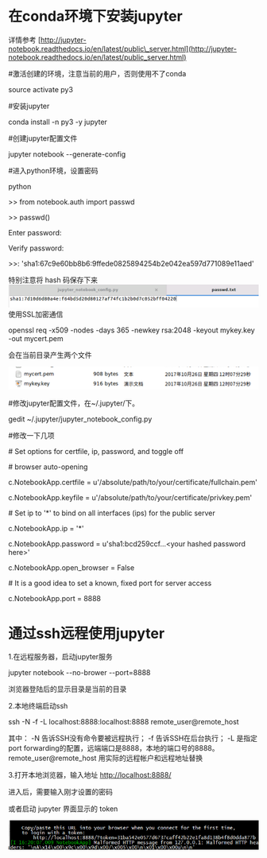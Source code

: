 # 在conda环境下安装jupyter

详情参考 [http://jupyter-notebook.readthedocs.io/en/latest/public\_server.html](http://jupyter-notebook.readthedocs.io/en/latest/public_server.html)

\#激活创建的环境，注意当前的用户，否则使用不了conda

source activate py3

\#安装jupyter

conda install -n py3 -y jupyter

\#创建jupyter配置文件

jupyter notebook --generate-config

\#进入python环境，设置密码

python

&gt;&gt; from notebook.auth import passwd

&gt;&gt; passwd\(\)

Enter password:

Verify password:

&gt;&gt;: 'sha1:67c9e60bb8b6:9ffede0825894254b2e042ea597d771089e11aed'

特别注意将 hash 码保存下来![](/Ubuntu14.04/assets/9-1.png)使用SSL加密通信

openssl req -x509 -nodes -days 365 -newkey rsa:2048 -keyout mykey.key -out mycert.pem

会在当前目录产生两个文件

![](/Ubuntu14.04/assets/9-2.png)

\#修改jupyter配置文件，在~/.jupyter/下。

gedit ~/.jupyter/jupyter\_notebook\_config.py

\#修改一下几项

\# Set options for certfile, ip, password, and toggle off

\# browser auto-opening

c.NotebookApp.certfile = u'/absolute/path/to/your/certificate/fullchain.pem'

c.NotebookApp.keyfile = u'/absolute/path/to/your/certificate/privkey.pem'

\# Set ip to '\*' to bind on all interfaces \(ips\) for the public server

c.NotebookApp.ip = '\*'

c.NotebookApp.password = u'sha1:bcd259ccf...&lt;your hashed password here&gt;'

c.NotebookApp.open\_browser = False

\# It is a good idea to set a known, fixed port for server access

c.NotebookApp.port = 8888

# 通过ssh远程使用jupyter

1.在远程服务器，启动jupyter服务

jupyter notebook --no-brower --port=8888

浏览器登陆后的显示目录是当前的目录

2.本地终端启动ssh

ssh -N -f -L localhost:8888:localhost:8888 remote\_user@remote\_host

其中： -N 告诉SSH没有命令要被远程执行； -f 告诉SSH在后台执行； -L 是指定port forwarding的配置，远端端口是8888，本地的端口号的8888。remote\_user@remote\_host 用实际的远程帐户和远程地址替换

3.打开本地浏览器，输入地址  [http://localhost:8888/](http://localhost:8888/)

进入后，需要输入刚才设置的密码

或者启动 jupyter 界面显示的  token

![](/Ubuntu14.04/assets/9-3.png)




